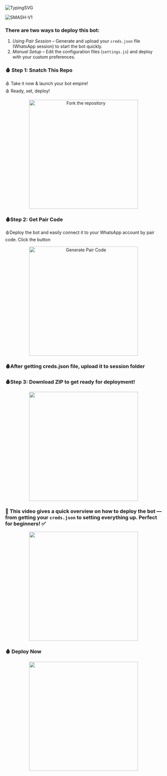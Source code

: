 ![TypingSVG](https://readme-typing-svg.demolab.com?font=Source+Code+Pro&size=40&duration=3000&pause=700&color=00CED1&center=true&vCenter=true&width=1000&height=90&lines=ＳＭＡＳＨ－Ｖ１:+ＴＨＥ+ＵＬＴＩＭＡＴＥ+ＢＯＴ;🩸+ＦＵＬＬＹ－ＬＯＡＤＥＤ,+ＦＡＳＴ+＆+ＳＭＡＲＴ+🩸;🩸+ＢＲＯＵＧＨＴ+ＴＯ+ＹＯＵ+ＢＹ+ＳＩＲ+ＬＯＦＴ+🩸;🩸+ＪＯＩＮ+ＴＨＥ+ＮＥＸＴ－ＧＥＮ+ＢＯＴ+ＡＧＥ+🩸)


![SMASH-V1](https://files.catbox.moe/fwoxv5.jpg)


###  There are two ways to deploy this bot:

1. *Using Pair Session* – Generate and upload your `creds.json` file (WhatsApp session) to start the bot quickly.
2. *Manual Setup* – Edit the configuration files (`settings.js`) and deploy with your custom preferences.



### 🩸 Step 1: Snatch This Repo  
🩸 Take it now & launch your bot empire!  
🩸 Ready, set, deploy!  



</div>


<div align="center">
  <a href="https://github.com/smash-bot/smash-v1/fork">
    <img src="https://img.shields.io/badge/Fork-Repository-lightgrey?style=for-the-badge&logo=github&logoColor=black&labelColor=gray&color=white&glowColor=gray" alt="Fork the repository" width="350" />
  </a>
</div>


### 🩸Step 2: Get Pair Code

🩸Deploy the bot and easily connect it to your WhatsApp account by pair code. Click the button 



<div align="center" style="margin-top:10px;">
  <a href="https://knight-bot-paircode.onrender.com" target="_blank">
    <img src="https://img.shields.io/badge/GET%20PAIR%20CODE-Easy%20Method-808080?style=for-the-badge" alt="Generate Pair Code" width="350" />
  </a>
</div>



### 🩸After getting creds.json file, upload it to session folder




###  🩸Step 3: Download ZIP to get ready for deployment!






<div align="center">
  <a href="https://files.catbox.moe/yourfilename.zip">
    <img src="https://img.shields.io/badge/Download%20ZIP-808080?style=for-the-badge&logo=archive&logoColor=white" width="350" />
  </a>
</div>



###   🎥 This video gives a quick overview on how to deploy the bot — from getting your `creds.json` to setting everything up. Perfect for beginners! ✅


<div align="center">
  <a href="https://www.youtube.com/@keithkeizzah">
    <img src="https://img.shields.io/badge/Video_Tutorial-FF0000?style=for-the-badge&logo=youtube&logoColor=white" width="350" />
  </a>
</div>


### 🩸 Deploy Now



<div align="center">
  <a href="https://bot-hosting.net/?aff=1068419752923508776">
    <img src="https://img.shields.io/badge/Deploy%20on%20Panel-808080?style=for-the-badge&logo=vercel&logoColor=white" width="350" />
  </a>
</div>